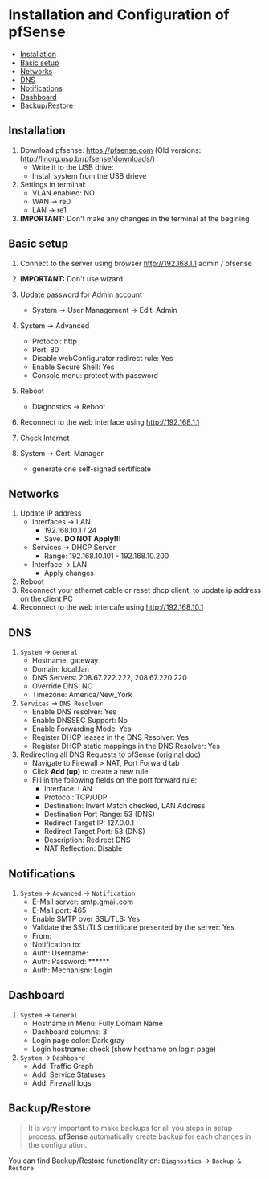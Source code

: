 # Installation and Configuration of pfSense

* [Installation](#installation)
* [Basic setup](#basic-setup)
* [Networks](#networks)
* [DNS](#dns)
* [Notifications](#notifications)
* [Dashboard](#dashboard)
* [Backup/Restore](#backup-restore)


## Installation

1. Download pfsense: https://pfsense.com (Old versions: http://linorg.usp.br/pfsense/downloads/)
    - Write it to the USB drive:
    - Install system from the USB drieve
2. Settings in terminal:
    - VLAN enabled: NO
    - WAN -> re0
    - LAN -> re1
3. **IMPORTANT:** Don't make any changes in the terminal at the begining


## Basic setup
1. Connect to the server using browser http://192.168.1.1
    admin / pfsense
2. **IMPORTANT:** Don't use wizard

3. Update password for Admin account
    - System -> User Management -> Edit: Admin
4. System -> Advanced
    - Protocol: http
    - Port: 80
    - Disable webConfigurator redirect rule: Yes
    - Enable Secure Shell: Yes
    - Console menu: protect with password
5. Reboot
    - Diagnostics -> Reboot
6. Reconnect to the web interface using http://192.168.1.1
7. Check Internet
8. System -> Cert. Manager
    - generate one self-signed sertificate


## Networks
1. Update IP address
    - Interfaces -> LAN
        - 192.168.10.1 / 24
        - Save. **DO NOT Apply!!!**
    - Services -> DHCP Server
        - Range: 192.168.10.101 - 192.168.10.200
    - Interface -> LAN
        - Apply changes
2. Reboot
3. Reconnect your ethernet cable or reset dhcp client, to update ip address on the client PC
4. Reconnect to the web intercafe using http://192.168.10.1

    
## DNS
1. ```System``` -> ```General```
    - Hostname: gateway
    - Domain: local.lan
    - DNS Servers: 208.67.222.222, 208.67.220.220
    - Override DNS: NO
    - Timezone: America/New_York
2. ```Services``` -> ```DNS Resolver```
    - Enable DNS resolver: Yes
    - Enable DNSSEC Support: No
    - Enable Forwarding Mode: Yes
    - Register DHCP leases in the DNS Resolver: Yes
    - Register DHCP static mappings in the DNS Resolver: Yes
3. Redirecting all DNS Requests to pfSense ([original doc](https://docs.netgate.com/pfsense/en/latest/dns/redirecting-all-dns-requests-to-pfsense.html))
    - Navigate to Firewall > NAT, Port Forward tab
    - Click **Add (up)** to create a new rule
    - Fill in the following fields on the port forward rule:
        - Interface: LAN
        - Protocol: TCP/UDP
        - Destination: Invert Match checked, LAN Address
        - Destination Port Range: 53 (DNS)
        - Redirect Target IP: 127.0.0.1
        - Redirect Target Port: 53 (DNS)
        - Description: Redirect DNS
        - NAT Reflection: Disable


## Notifications

1. ```System``` -> ```Advanced``` -> ```Notification```
    - E-Mail server: smtp.gmail.com
    - E-Mail port: 465
    - Enable SMTP over SSL/TLS: Yes
    - Validate the SSL/TLS certificate presented by the server: Yes
    - From: <email>
    - Notification to: <your email address>
    - Auth: Username: <email>
    - Auth: Password: ******
    - Auth: Mechanism: Login


## Dashboard
1. ```System``` -> ```General```
    - Hostname in Menu: Fully Domain Name
    - Dashboard columns: 3
    - Login page color: Dark gray
    - Login hostname: check (show hostname on login page)
2. ```System``` -> ```Dashboard```
    - Add: Traffic Graph
    - Add: Service Statuses
    - Add: Firewall logs


## Backup/Restore

> It is very important to make backups for all you steps in setup process.
> **pfSense** automatically create backup for each changes in the
> configuration.

You can find Backup/Restore functionality on: ```Diagnostics``` -> ```Backup & Restore```

